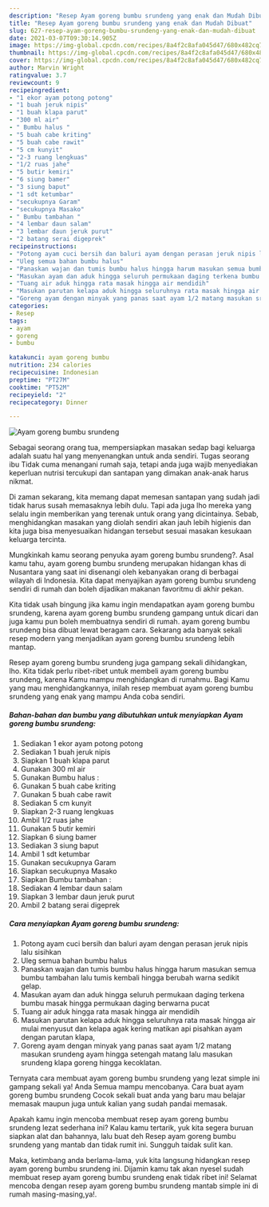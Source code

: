 ```yaml
---
description: "Resep Ayam goreng bumbu srundeng yang enak dan Mudah Dibuat"
title: "Resep Ayam goreng bumbu srundeng yang enak dan Mudah Dibuat"
slug: 627-resep-ayam-goreng-bumbu-srundeng-yang-enak-dan-mudah-dibuat
date: 2021-03-07T09:30:14.905Z
image: https://img-global.cpcdn.com/recipes/8a4f2c8afa045d47/680x482cq70/ayam-goreng-bumbu-srundeng-foto-resep-utama.jpg
thumbnail: https://img-global.cpcdn.com/recipes/8a4f2c8afa045d47/680x482cq70/ayam-goreng-bumbu-srundeng-foto-resep-utama.jpg
cover: https://img-global.cpcdn.com/recipes/8a4f2c8afa045d47/680x482cq70/ayam-goreng-bumbu-srundeng-foto-resep-utama.jpg
author: Marvin Wright
ratingvalue: 3.7
reviewcount: 9
recipeingredient:
- "1 ekor ayam potong potong"
- "1 buah jeruk nipis"
- "1 buah klapa parut"
- "300 ml air"
- " Bumbu halus "
- "5 buah cabe kriting"
- "5 buah cabe rawit"
- "5 cm kunyit"
- "2-3 ruang lengkuas"
- "1/2 ruas jahe"
- "5 butir kemiri"
- "6 siung bamer"
- "3 siung baput"
- "1 sdt ketumbar"
- "secukupnya Garam"
- "secukupnya Masako"
- " Bumbu tambahan "
- "4 lembar daun salam"
- "3 lembar daun jeruk purut"
- "2 batang serai digeprek"
recipeinstructions:
- "Potong ayam cuci bersih dan baluri ayam dengan perasan jeruk nipis lalu sisihkan"
- "Uleg semua bahan bumbu halus"
- "Panaskan wajan dan tumis bumbu halus hingga harum masukan semua bumbu tambahan lalu tumis kembali hingga berubah warna sedikit gelap."
- "Masukan ayam dan aduk hingga seluruh permukaan daging terkena bumbu masak hingga permukaan daging berwarna pucat"
- "Tuang air aduk hingga rata masak hingga air mendidih"
- "Masukan parutan kelapa aduk hingga seluruhnya rata masak hingga air mulai menyusut dan kelapa agak kering matikan api pisahkan ayam dengan parutan klapa,"
- "Goreng ayam dengan minyak yang panas saat ayam 1/2 matang masukan srundeng ayam hingga setengah matang lalu masukan srundeng klapa goreng hingga kecoklatan."
categories:
- Resep
tags:
- ayam
- goreng
- bumbu

katakunci: ayam goreng bumbu 
nutrition: 234 calories
recipecuisine: Indonesian
preptime: "PT27M"
cooktime: "PT52M"
recipeyield: "2"
recipecategory: Dinner

---
```



![Ayam goreng bumbu srundeng](https://img-global.cpcdn.com/recipes/8a4f2c8afa045d47/680x482cq70/ayam-goreng-bumbu-srundeng-foto-resep-utama.jpg)

Sebagai seorang orang tua, mempersiapkan masakan sedap bagi keluarga adalah suatu hal yang menyenangkan untuk anda sendiri. Tugas seorang ibu Tidak cuma menangani rumah saja, tetapi anda juga wajib menyediakan keperluan nutrisi tercukupi dan santapan yang dimakan anak-anak harus nikmat.

Di zaman  sekarang, kita memang dapat memesan santapan yang sudah jadi tidak harus susah memasaknya lebih dulu. Tapi ada juga lho mereka yang selalu ingin memberikan yang terenak untuk orang yang dicintainya. Sebab, menghidangkan masakan yang diolah sendiri akan jauh lebih higienis dan kita juga bisa menyesuaikan hidangan tersebut sesuai masakan kesukaan keluarga tercinta. 



Mungkinkah kamu seorang penyuka ayam goreng bumbu srundeng?. Asal kamu tahu, ayam goreng bumbu srundeng merupakan hidangan khas di Nusantara yang saat ini disenangi oleh kebanyakan orang di berbagai wilayah di Indonesia. Kita dapat menyajikan ayam goreng bumbu srundeng sendiri di rumah dan boleh dijadikan makanan favoritmu di akhir pekan.

Kita tidak usah bingung jika kamu ingin mendapatkan ayam goreng bumbu srundeng, karena ayam goreng bumbu srundeng gampang untuk dicari dan juga kamu pun boleh membuatnya sendiri di rumah. ayam goreng bumbu srundeng bisa dibuat lewat beragam cara. Sekarang ada banyak sekali resep modern yang menjadikan ayam goreng bumbu srundeng lebih mantap.

Resep ayam goreng bumbu srundeng juga gampang sekali dihidangkan, lho. Kita tidak perlu ribet-ribet untuk membeli ayam goreng bumbu srundeng, karena Kamu mampu menghidangkan di rumahmu. Bagi Kamu yang mau menghidangkannya, inilah resep membuat ayam goreng bumbu srundeng yang enak yang mampu Anda coba sendiri.

<!--inarticleads1-->

##### Bahan-bahan dan bumbu yang dibutuhkan untuk menyiapkan Ayam goreng bumbu srundeng:

1. Sediakan 1 ekor ayam potong potong
1. Sediakan 1 buah jeruk nipis
1. Siapkan 1 buah klapa parut
1. Gunakan 300 ml air
1. Gunakan  Bumbu halus :
1. Gunakan 5 buah cabe kriting
1. Gunakan 5 buah cabe rawit
1. Sediakan 5 cm kunyit
1. Siapkan 2-3 ruang lengkuas
1. Ambil 1/2 ruas jahe
1. Gunakan 5 butir kemiri
1. Siapkan 6 siung bamer
1. Sediakan 3 siung baput
1. Ambil 1 sdt ketumbar
1. Gunakan secukupnya Garam
1. Siapkan secukupnya Masako
1. Siapkan  Bumbu tambahan :
1. Sediakan 4 lembar daun salam
1. Siapkan 3 lembar daun jeruk purut
1. Ambil 2 batang serai digeprek




<!--inarticleads2-->

##### Cara menyiapkan Ayam goreng bumbu srundeng:

1. Potong ayam cuci bersih dan baluri ayam dengan perasan jeruk nipis lalu sisihkan
1. Uleg semua bahan bumbu halus
1. Panaskan wajan dan tumis bumbu halus hingga harum masukan semua bumbu tambahan lalu tumis kembali hingga berubah warna sedikit gelap.
1. Masukan ayam dan aduk hingga seluruh permukaan daging terkena bumbu masak hingga permukaan daging berwarna pucat
1. Tuang air aduk hingga rata masak hingga air mendidih
1. Masukan parutan kelapa aduk hingga seluruhnya rata masak hingga air mulai menyusut dan kelapa agak kering matikan api pisahkan ayam dengan parutan klapa,
1. Goreng ayam dengan minyak yang panas saat ayam 1/2 matang masukan srundeng ayam hingga setengah matang lalu masukan srundeng klapa goreng hingga kecoklatan.




Ternyata cara membuat ayam goreng bumbu srundeng yang lezat simple ini gampang sekali ya! Anda Semua mampu mencobanya. Cara buat ayam goreng bumbu srundeng Cocok sekali buat anda yang baru mau belajar memasak maupun juga untuk kalian yang sudah pandai memasak.

Apakah kamu ingin mencoba membuat resep ayam goreng bumbu srundeng lezat sederhana ini? Kalau kamu tertarik, yuk kita segera buruan siapkan alat dan bahannya, lalu buat deh Resep ayam goreng bumbu srundeng yang mantab dan tidak rumit ini. Sungguh taidak sulit kan. 

Maka, ketimbang anda berlama-lama, yuk kita langsung hidangkan resep ayam goreng bumbu srundeng ini. Dijamin kamu tak akan nyesel sudah membuat resep ayam goreng bumbu srundeng enak tidak ribet ini! Selamat mencoba dengan resep ayam goreng bumbu srundeng mantab simple ini di rumah masing-masing,ya!.

